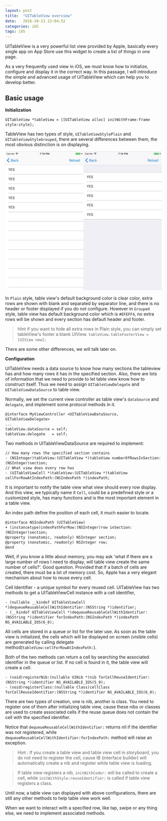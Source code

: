 ```yaml
---
layout: post
title:  "UITableView overview"
date:   2016-10-23 22:04:52
categories: iOS
tags: iOS
---
```


UITableView is a very powerful list view provided by Apple, basically every single app on App Store use this widget to create a list of things in one page.

As a very frequently used view in iOS, we must know how to initialize, configure and display it in the correct way. In this passage, I will introduce the simple and advanced usage of UITableView which can help you to develop better.

## Basic usage

**Initialization**

```
UITableView *tableView = [[UITableView alloc] initWithFrame:frame style:style];
```

TableView has two types of style, `UITableViewStylePlain` and `UITableViewStyleGrouped`, there are several differences between them, the most obvious distinction is on displaying.

![](/images/uitableview-overview/diff_of_table_view_style.jpg)

In `Plain` style, table view's default background color is clear color, extra rows are shown with blank and separated by separator line, and there is no header or footer displayed if you do not configure.
However in `Grouped` style, table view has default background color which is `#EFEFF4`, no extra rows will be shown and every section has default header and footer.

> Hint
> if you want to hide all extra rows in Plain style, you can simply set tableView's footer a blank UIView.
> `tableView.tableFooterView = [UIView new];`

There are some other differences, we will talk later on.

**Configuration**

UITableView needs a data source to know how many sections the tableview has and how many rows it has in the specified section. Also, there are lots of information that we need to provide to let table view know how to construct itself. Thus we need to assign `UITableViewDelegate` and `UITableViewDataSource` to table view.

Normally, we set the current view controller as table view's `dataSource` and `delegate`, and implement some protocol methods in it.

```
@interface MyViewController <UITableViewDataSource, UITableViewDelegate>
...
tableView.dataSource = self;
tableView.delegate   = self;
```

Two methods in UITableViewDataSource are required to implement:

```
// How many rows the specified section contains
- (NSInteger)tableView:(UITableView *)tableView numberOfRowsInSection:(NSInteger)section;
// What view does every row has
- (UITableViewCell *)tableView:(UITableView *)tableView cellForRowAtIndexPath:(NSIndexPath *)indexPath;
```

It is important to notify the table view what view should every row display. 
And this view, we typically name it `Cell`, could be a predefined style or a customized style, has many functions and is the most important element in a table view.

An index path define the position of each cell, it much easier to locate.

```
@interface NSIndexPath (UITableView)
+ (instancetype)indexPathForRow:(NSInteger)row inSection:(NSInteger)section;
@property (nonatomic, readonly) NSInteger section;
@property (nonatomic, readonly) NSInteger row;
@end
```

Well, if you know a little about memory, you may ask 'what if there are a large number of rows I need to display, will table view create the same number of cells?'.
Good question. Provided that if a batch of cells are created, there must be a lot of memory cost. So, Apple has a very elegant mechanism about how to reuse every cell.

Cell Identifier - a unique symbol for every reused cell. UITableView has two methods to get a UITableViewCell instance with a cell identifier,

```
- (nullable __kindof UITableViewCell *)dequeueReusableCellWithIdentifier:(NSString *)identifier;
- (__kindof UITableViewCell *)dequeueReusableCellWithIdentifier:(NSString *)identifier forIndexPath:(NSIndexPath *)indexPath NS_AVAILABLE_IOS(6_0);
```

All cells are stored in a queue or list for the later use. As soon as the table view is initialized, the cells which will be displayed on screen (visible cells) are generated by calling delegate method(`tableView:cellForRowAtIndexPath:`).

Both of the two methods can return a cell by searching the associated identifier in the queue or list. If no cell is found in it, the table view will create a cell. 

```
- (void)registerNib:(nullable UINib *)nib forCellReuseIdentifier:(NSString *)identifier NS_AVAILABLE_IOS(5_0);
- (void)registerClass:(nullable Class)cellClass forCellReuseIdentifier:(NSString *)identifier NS_AVAILABLE_IOS(6_0);
```

There are two types of creation, one is nib, another is class. You need to register one of them after initializing table view, cause these nibs or classes are used to create associated cells if the reuse queue does not contain the cell with the specified identifier.

Notice that `dequeueReusableCellWithIdentifier:` returns nil if the identifier was not registered, while `dequeueReusableCellWithIdentifier:forIndexPath:` method will raise an exception.

> Hint : If you create a table view and table view cell in storyboard, you do not need to register the cell, cause IB (interface builder) will automatically create a nib and register while table view is loading.

> If table view registers a nib, `initWithCoder:` will be called to create a cell, while `initWithStyle:reuseIdentifier:` is called if table view registers a class.

Until now, a table view can displayed with above configurations, there are still any other methods to help table view work well.

When we want to interact with a specified row, like tap, swipe or any thing else, we need to implement associated methods.





